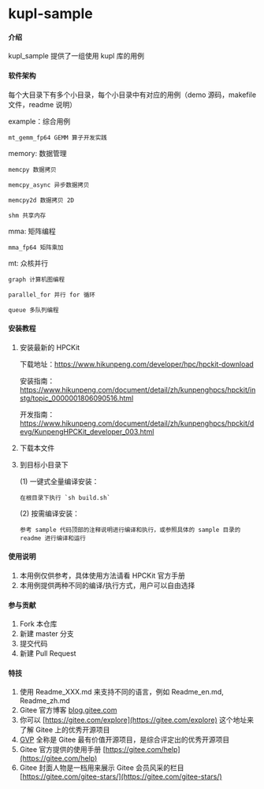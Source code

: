 # kupl-sample

#### 介绍
kupl_sample 提供了一组使用 kupl 库的用例

#### 软件架构
每个大目录下有多个小目录，每个小目录中有对应的用例（demo 源码，makefile 文件，readme 说明）

example：综合用例

    mt_gemm_fp64 GEMM 算子开发实践

memory: 数据管理

    memcpy 数据拷贝

    memcpy_async 异步数据拷贝

    memcpy2d 数据拷贝 2D

    shm 共享内存

mma: 矩阵编程

    mma_fp64 矩阵乘加

mt: 众核并行

    graph 计算机图编程

    parallel_for 并行 for 循环
    
    queue 多队列编程

#### 安装教程

1.  安装最新的 HPCKit

    下载地址：https://www.hikunpeng.com/developer/hpc/hpckit-download
    
    安装指南：https://www.hikunpeng.com/document/detail/zh/kunpenghpcs/hpckit/instg/topic_0000001806090516.html
    
    开发指南：https://www.hikunpeng.com/document/detail/zh/kunpenghpcs/hpckit/devg/KunpengHPCKit_developer_003.html

2.  下载本文件
3.  到目标小目录下

    (1) 一键式全量编译安装：

        在根目录下执行 `sh build.sh`

    (2) 按需编译安装：

        参考 sample 代码顶部的注释说明进行编译和执行，或参照具体的 sample 目录的 readme 进行编译和运行

#### 使用说明

1.  本用例仅供参考，具体使用方法请看 HPCKit 官方手册
2.  本用例提供两种不同的编译/执行方式，用户可以自由选择

#### 参与贡献

1.  Fork 本仓库
2.  新建 master 分支
3.  提交代码
4.  新建 Pull Request


#### 特技

1.  使用 Readme\_XXX.md 来支持不同的语言，例如 Readme\_en.md, Readme\_zh.md
2.  Gitee 官方博客 [blog.gitee.com](https://blog.gitee.com)
3.  你可以 [https://gitee.com/explore](https://gitee.com/explore) 这个地址来了解 Gitee 上的优秀开源项目
4.  [GVP](https://gitee.com/gvp) 全称是 Gitee 最有价值开源项目，是综合评定出的优秀开源项目
5.  Gitee 官方提供的使用手册 [https://gitee.com/help](https://gitee.com/help)
6.  Gitee 封面人物是一档用来展示 Gitee 会员风采的栏目 [https://gitee.com/gitee-stars/](https://gitee.com/gitee-stars/)

